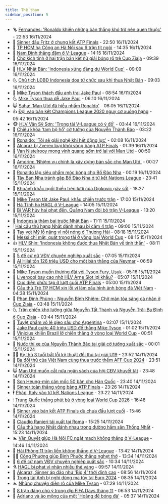 ```yaml
---
title: Thể thao
sidebar_position: 5
---
```


<!-- vnexpress-the-thao:START -->
- 🪜 [Fernandes: &#39;Ronaldo khiến những bàn thắng khó trở nên quen thuộc&#39;](https://vnexpress.net/fernandes-ronaldo-khien-nhung-ban-thang-kho-tro-nen-quen-thuoc-4816697.html) - 22:53 16/11/2024
- 🦩 [Sinner đấu Fritz ở chung kết ATP Finals](https://vnexpress.net/sinner-dau-fritz-o-chung-ket-atp-finals-4816931.html) - 22:50 16/11/2024
- 🧰 [TP HCM hạ Công an Hà Nội sau 6 trận tịt ngòi](https://vnexpress.net/tp-hcm-ha-cong-an-ha-noi-sau-6-tran-tit-ngoi-4816902.html) - 14:35 16/11/2024
- 🤗 [Nam Định thắng đậm ở V-League](https://vnexpress.net/nam-dinh-thang-dam-o-v-league-4816898.html) - 14:15 16/11/2024
- 🥳 [Chờ kịch tính ở hai trận bán kết nữ giải bóng rổ trẻ Cup Ziaja](https://vnexpress.net/cho-kich-tinh-o-hai-tran-ban-ket-nu-giai-bong-ro-tre-cup-ziaja-4816860.html) - 09:39 16/11/2024
- 🦣 [HLV Nhật Bản: &#39;Indonesia xứng đáng dự World Cup&#39;](https://vnexpress.net/hlv-nhat-ban-indonesia-xung-dang-du-world-cup-4816820.html) - 09:09 16/11/2024
- 🌜 [Chủ tịch LĐBĐ Indonesia dọa từ chức sau khi thua Nhật Bản](https://vnexpress.net/chu-tich-ldbd-indonesia-doa-tu-chuc-sau-khi-thua-nhat-ban-4816829.html) - 09:03 16/11/2024
- 🫶 [Mike Tyson thách đấu anh trai Jake Paul](https://vnexpress.net/mike-tyson-thach-dau-anh-trai-jake-paul-4816824.html) - 08:54 16/11/2024
- 🌜 [Mike Tyson thua dễ Jake Paul](https://vnexpress.net/mike-tyson-thua-de-jake-paul-4816712.html) - 06:10 16/11/2024
- 😺 [Saha: &#39;Man Utd đã hiểu nhầm Ronaldo&#39;](https://vnexpress.net/saha-man-utd-da-hieu-nham-ronaldo-4816731.html) - 06:05 16/11/2024
- 👍 [Đội vào bán kết Champions League 2020 nguy cơ xuống hạng](https://vnexpress.net/doi-vao-ban-ket-champions-league-2020-nguy-co-xuong-hang-4816755.html) - 05:42 16/11/2024
- 🐵 [HLV Văn Sỹ Sơn: &#39;Trọng tài V-League có ý đồ&#39;](https://vnexpress.net/hlv-van-sy-son-trong-tai-v-league-co-y-do-4816747.html) - 03:44 16/11/2024
- 💫 [Chiêu khóa &#39;tam bộ hổ&#39; cờ tướng của Nguyễn Thành Bảo](https://vnexpress.net/chieu-khoa-tam-bo-ho-co-tuong-cua-nguyen-thanh-bao-4816701.html) - 03:22 16/11/2024
- 🦆 [Ronaldo: &#39;Tôi sẽ giải nghệ khi hết động lực&#39;](https://vnexpress.net/ronaldo-toi-se-giai-nghe-khi-het-dong-luc-4816707.html) - 02:08 16/11/2024
- 🙉 [Alcaraz bị Zverev loại khỏi vòng bảng ATP Finals](https://vnexpress.net/alcaraz-bi-zverev-loai-khoi-vong-bang-atp-finals-4816719.html) - 01:39 16/11/2024
- 📝 [Van Nistelrooy mong vinh quang sớm trở lại với Man Utd](https://vnexpress.net/van-nistelrooy-mong-vinh-quang-som-tro-lai-voi-man-utd-4816683.html) - 00:50 16/11/2024
- 💯 [Amorim: &#39;Nhiệm vụ chính là xây dựng bản sắc cho Man Utd&#39;](https://vnexpress.net/amorim-nhiem-vu-chinh-la-xay-dung-ban-sac-cho-man-utd-4816680.html) - 00:27 16/11/2024
- 🌈 [Ronaldo lập siêu phẩm móc bóng cho Bồ Đào Nha](https://vnexpress.net/ronaldo-lap-sieu-pham-moc-bong-cho-bo-dao-nha-4816676.html) - 00:19 16/11/2024
- 🦩 [Tây Ban Nha tránh gặp Bồ Đào Nha ở tứ kết Nations League](https://vnexpress.net/tay-ban-nha-tranh-gap-bo-dao-nha-o-tu-ket-nations-league-4816681.html) - 23:41 15/11/2024
- 🐲 [Khoảnh khắc ngồi thiền trên lưới của Djokovic gây sốt](https://vnexpress.net/khoanh-khac-ngoi-thien-tren-luoi-cua-djokovic-gay-sot-4816619.html) - 18:27 15/11/2024
- 🌁 [Mike Tyson tát Jake Paul, khẩu chiến trước trận](https://vnexpress.net/mike-tyson-tat-jake-paul-khau-chien-truoc-tran-4816572.html) - 17:00 15/11/2024
- 💯 [Hà Tĩnh hạ HAGL ở V-League](https://vnexpress.net/ha-tinh-ha-hagl-o-v-league-4816641.html) - 14:05 15/11/2024
- 🌝 [Bị VAR hủy hai phạt đền, Quảng Nam đòi bỏ trận V-League](https://vnexpress.net/bi-var-huy-hai-phat-den-quang-nam-doi-bo-tran-v-league-4816637.html) - 13:20 15/11/2024
- 🤖 [Indonesia thảm bại trước Nhật Bản](https://vnexpress.net/indonesia-tham-bai-truoc-nhat-ban-4816609-tong-thuat.html) - 11:11 15/11/2024
- 🕯 [Hai cầu thủ hạng Nhất đánh nhau bị cấm 4 trận](https://vnexpress.net/hai-cau-thu-hang-nhat-danh-nhau-bi-cam-4-tran-4816523.html) - 09:00 15/11/2024
- 🧰 [Tay vợt Mỹ lỗ nặng vì nổi nóng ở Thượng Hải](https://vnexpress.net/tay-vot-my-lo-nang-vi-noi-nong-o-thuong-hai-4816503.html) - 08:18 15/11/2024
- 🥳 [Messi chỉ mặt, quát trọng tài ở vòng loại World Cup](https://vnexpress.net/messi-chi-mat-quat-trong-tai-o-vong-loai-world-cup-4816471.html) - 08:15 15/11/2024
- 👍 [HLV Shin: &#39;Indonesia không được thua Nhật Bản về tinh thần&#39;](https://vnexpress.net/hlv-shin-indonesia-khong-duoc-thua-nhat-ban-ve-tinh-than-4816490.html) - 08:11 15/11/2024
- 💪 [5 đề cử nữ VĐV chuyên nghiệp xuất sắc](https://vnexpress.net/5-de-cu-nu-vdv-chuyen-nghiep-xuat-sac-4816150.html) - 07:05 15/11/2024
- 👹 [Al Hilal tốn 126 triệu USD cho một bàn thắng của Neymar](https://vnexpress.net/al-hilal-ton-126-trieu-usd-cho-mot-ban-thang-cua-neymar-4816069.html) - 06:59 15/11/2024
- 🧰 [Mike Tyson muốn thượng đài với Tyson Fury, Usyk](https://vnexpress.net/mike-tyson-muon-thuong-dai-voi-tyson-fury-usyk-4816258.html) - 05:16 15/11/2024
- 🚀 [Liverpool bay cao nhờ HLV Arne Slot lợi khẩu?](https://vnexpress.net/liverpool-bay-cao-nho-hlv-arne-slot-loi-khau-4816012.html) - 05:07 15/11/2024
- 🎃 [Cục diện phức tạp ở lượt cuối ATP Finals](https://vnexpress.net/cuc-dien-phuc-tap-o-luot-cuoi-atp-finals-4816259.html) - 05:00 15/11/2024
- 🧰 [Cầu thủ Trẻ TP HCM xin lỗi vì làm xấu hình ảnh bóng đá Việt Nam](https://vnexpress.net/cau-thu-tre-tp-hcm-xin-loi-vi-lam-xau-hinh-anh-bong-da-viet-nam-4816302.html) - 04:38 15/11/2024
- 👀 [Phan Đình Phùng - Nguyễn Bỉnh Khiêm: Chờ màn tỏa sáng cá nhân ở Cup Ziaja](https://vnexpress.net/phan-dinh-phung-nguyen-binh-khiem-cho-man-toa-sang-ca-nhan-o-cup-ziaja-4816211.html) - 03:48 15/11/2024
- 🌜 [Trận chiến khó lường giữa Nguyễn Tất Thành và Nguyễn Trãi-Ba Đình ở Cup Ziaja](https://vnexpress.net/tran-chien-kho-luong-giua-nguyen-tat-thanh-va-nguyen-trai-ba-dinh-o-cup-ziaja-4816210.html) - 03:44 15/11/2024
- 🫶 [Tuyệt phẩm vô lê gieo sầu cho Argentina](https://vnexpress.net/tuyet-pham-vo-le-gieo-sau-cho-argentina-4816249.html) - 02:07 15/11/2024
- 🦄 [Jake Paul cược 40 triệu USD để thắng Mike Tyson](https://vnexpress.net/jake-paul-cuoc-40-trieu-usd-de-thang-mike-tyson-4816233.html) - 01:02 15/11/2024
- 🥳 [Vinicius khiến Brazil lỡ chiến thắng ở vòng loại World Cup](https://vnexpress.net/vinicius-khien-brazil-lo-chien-thang-o-vong-loai-world-cup-4816222.html) - 00:51 15/11/2024
- 🐲 [Nước thí xe của Nguyễn Thành Bảo tại giải cờ tướng xuất sắc](https://vnexpress.net/nuoc-thi-xe-cua-nguyen-thanh-bao-tai-giai-co-tuong-xuat-sac-4816219.html) - 00:01 15/11/2024
- 🧑‍🏫 [Kỳ thủ 3 tuổi bắt lỗi kỹ thuật đối thủ tại giải U19](https://vnexpress.net/ky-thu-3-tuoi-bat-loi-ky-thuat-doi-thu-tai-giai-u19-4816077.html) - 23:52 14/11/2024
- 🤔 [Ba đối thủ của Việt Nam cùng thua trước thềm AFF Cup 2024](https://vnexpress.net/ba-doi-thu-cua-viet-nam-cung-thua-truoc-them-aff-cup-2024-4816207.html) - 23:51 14/11/2024
- 😺 [Man Utd muốn cắt nửa ngân sách của hội CĐV khuyết tật](https://vnexpress.net/man-utd-muon-cat-nua-ngan-sach-cua-hoi-cdv-khuyet-tat-4816215.html) - 23:48 14/11/2024
- 💪 [Son Heung-min cán mốc 50 bàn cho Hàn Quốc](https://vnexpress.net/son-heung-min-can-moc-50-ban-cho-han-quoc-4816208.html) - 23:40 14/11/2024
- 💼 [Sinner toàn thắng vòng bảng ATP Finals](https://vnexpress.net/sinner-toan-thang-vong-bang-atp-finals-4816213.html) - 23:26 14/11/2024
- 🕴 [Pháp, Italy vào tứ kết Nations League](https://vnexpress.net/phap-italy-vao-tu-ket-nations-league-4816220.html) - 23:22 14/11/2024
- 🕯 [Trung Quốc thắng phút bù ở vòng loại World Cup 2026](https://vnexpress.net/trung-quoc-thang-phut-bu-o-vong-loai-world-cup-2026-4816198.html) - 16:48 14/11/2024
- 📝 [Sinner vào bán kết ATP Finals dù chưa đấu lượt cuối](https://vnexpress.net/sinner-vao-ban-ket-atp-finals-du-chua-dau-luot-cuoi-4816192.html) - 15:46 14/11/2024
- 🧐 [Claudio Ranieri tái xuất tại Roma](https://vnexpress.net/claudio-ranieri-tai-xuat-tai-roma-4816188.html) - 15:25 14/11/2024
- 🙉 [Cầu thủ hạng Nhất đánh nhau trong đường hầm sân Thống Nhất](https://vnexpress.net/cau-thu-hang-nhat-danh-nhau-trong-duong-ham-san-thong-nhat-4816190.html) - 15:23 14/11/2024
- 🏊 [Văn Quyết giúp Hà Nội FC ngắt mạch không thắng ở V-League](https://vnexpress.net/van-quyet-giup-ha-noi-fc-ngat-mach-khong-thang-o-v-league-4816079.html) - 14:46 14/11/2024
- 🌊 [Hải Phòng 11 trận liền không thắng ở V-League](https://vnexpress.net/hai-phong-11-tran-lien-khong-thang-o-v-league-4816157.html) - 13:42 14/11/2024
- 👨‍🏫 [Công Phượng giúp Bình Phước thắng nghẹt thở](https://vnexpress.net/cong-phuong-giup-binh-phuoc-thang-nghet-tho-4816168.html) - 13:34 14/11/2024
- 🥷 [6 đề cử nam VĐV chuyên nghiệp xuất sắc](https://vnexpress.net/6-de-cu-nam-vdv-chuyen-nghiep-xuat-sac-4816036.html) - 10:34 14/11/2024
- ⚗️ [HAGL bị phạt vì nhận nhiều thẻ vàng](https://vnexpress.net/hagl-bi-phat-vi-nhan-nhieu-the-vang-4816111.html) - 09:57 14/11/2024
- 🌮 [Alcaraz, Sinner áp đảo như &#39;Big 4&#39; thời đỉnh cao](https://vnexpress.net/alcaraz-sinner-ap-dao-nhu-big-4-thoi-dinh-cao-4816087.html) - 08:56 14/11/2024
- 🤩 [Trọng tài Anh bị nghi dùng ma túy tại Euro 2024](https://vnexpress.net/trong-tai-anh-bi-nghi-dung-ma-tuy-tai-euro-2024-4816030.html) - 08:35 14/11/2024
- 🏊 [Những chuyện điên rồ của Mike Tyson](https://vnexpress.net/nhung-chuyen-dien-ro-cua-mike-tyson-4815759.html) - 07:29 14/11/2024
- 🐎 [8 trận đáng chú ý trong dịp FIFA Days tháng 11](https://vnexpress.net/8-tran-dang-chu-y-trong-dip-fifa-days-thang-11-4815961.html) - 06:53 14/11/2024
- 💫 [Adriano và ảo mộng của một &#39;Hoàng đế bóng đá&#39;](https://vnexpress.net/adriano-va-ao-mong-cua-mot-hoang-de-bong-da-4815519.html) - 05:37 14/11/2024<!-- vnexpress-the-thao:END -->
